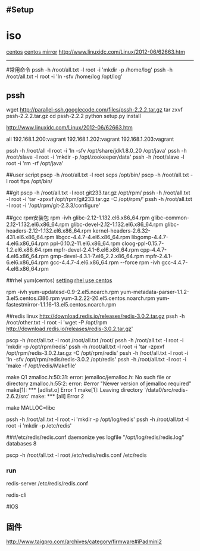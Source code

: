 #Setup
---
# iso
[centos](http://www.centos.org/download/)
[centos mirror](http://isoredirect.centos.org/centos/6/isos/x86_64/)
http://www.linuxidc.com/Linux/2012-06/62663.htm


---
#常用命令
pssh -h /root/all.txt -l root -i 'mkdir -p /home/log'
pssh -h /root/all.txt -l root -i 'ln -sfv /home/log /opt/log'

## pssh
wget http://parallel-ssh.googlecode.com/files/pssh-2.2.2.tar.gz
tar zxvf pssh-2.2.2.tar.gz
cd pssh-2.2.2
python setup.py install

http://www.linuxidc.com/Linux/2012-06/62663.htm

all
192.168.1.200:vagrant
192.168.1.202:vagrant
192.168.1.203:vagrant

pssh -h /root/all -l root -i 'ln -sfv /opt/share/jdk1.8.0_20 /opt/java'
pssh -h /root/slave -l root -i 'mkdir -p /opt/zookeeper/data'
pssh -h /root/slave -l root -i 'rm -rf /opt/java'

##user script
pscp -h /root/all.txt -l root scps /opt/bin/
pscp -h /root/all.txt -l root ftps /opt/bin/

##git
pscp -h /root/all.txt -l root git233.tar.gz /opt/rpm/
pssh -h /root/all.txt -l root -i 'tar -zpxvf /opt/rpm/git233.tar.gz -C /opt/rpm/'
pssh -h /root/all.txt -l root -i '/opt/rpm/git-2.3.3/configure'

##gcc rpm安装包
rpm -ivh glibc-2.12-1.132.el6.x86_64.rpm glibc-common-2.12-1.132.el6.x86_64.rpm glibc-devel-2.12-1.132.el6.x86_64.rpm glibc-headers-2.12-1.132.el6.x86_64.rpm kernel-headers-2.6.32-431.el6.x86_64.rpm libgcc-4.4.7-4.el6.x86_64.rpm libgomp-4.4.7-4.el6.x86_64.rpm ppl-0.10.2-11.el6.x86_64.rpm cloog-ppl-0.15.7-1.2.el6.x86_64.rpm mpfr-devel-2.4.1-6.el6.x86_64.rpm cpp-4.4.7-4.el6.x86_64.rpm gmp-devel-4.3.1-7.el6_2.2.x86_64.rpm mpfr-2.4.1-6.el6.x86_64.rpm gcc-4.4.7-4.el6.x86_64.rpm --force
rpm -ivh gcc-4.4.7-4.el6.x86_64.rpm


##rhel yum(centos)
[setting](http://blog.itpub.net/25313300/viewspace-708509)
[rhel use centos](http://www.centoscn.com/CentOS/config/2014/1119/4143.html)

rpm -ivh yum-updatesd-0.9-2.el5.noarch.rpm 
yum-metadata-parser-1.1.2-3.el5.centos.i386.rpm
yum-3.2.22-20.el5.centos.noarch.rpm 
yum-fastestmirror-1.1.16-13.el5.centos.noarch.rpm

##redis linux
http://download.redis.io/releases/redis-3.0.2.tar.gz
pssh -h /root/other.txt -l root -i 'wget -P /opt/rpm http://download.redis.io/releases/redis-3.0.2.tar.gz'

pscp -h /root/all.txt -l root /root/all.txt /root/
pssh -h /root/all.txt -l root -i 'mkdir -p /opt/rpm/redis'
pssh -h /root/all.txt -l root -i 'tar -zpxvf /opt/rpm/redis-3.0.2.tar.gz -C /opt/rpm/redis'
pssh -h /root/all.txt -l root -i 'ln -sfv /opt/rpm/redis/redis-3.0.2 /opt/redis'
pssh -h /root/all.txt -l root -i 'make -f /opt/redis/Makefile'

make 
Q1
    zmalloc.h:50:31: error: jemalloc/jemalloc.h: No such file or directory
    zmalloc.h:55:2: error: #error "Newer version of jemalloc required"
    make[1]: *** [adlist.o] Error 1
    make[1]: Leaving directory `/data0/src/redis-2.6.2/src'
    make: *** [all] Error 2

make MALLOC=libc

pssh -h /root/all.txt -l root -i 'mkdir -p /opt/log/redis'
pssh -h /root/all.txt -l root -i 'mkdir -p /etc/redis'

###/etc/redis/redis.conf
daemonize yes
logfile "/opt/log/redis/redis.log"
databases 8

pscp -h /root/all.txt -l root /etc/redis/redis.conf /etc/redis

### run
redis-server /etc/redis/redis.conf

redis-cli


#IOS
## 固件
http://www.taigpro.com/archives/category/firmware#iPadmini2






